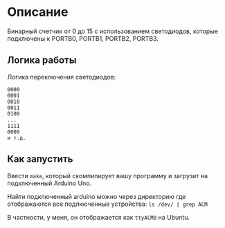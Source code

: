 # Описание

Бинарный счетчик от 0 до 15 с использованием светодиодов,
которые подключены к PORTB0, PORTB1, PORTB2, PORTB3.

## Логика работы

Логика переключения светодиодов:

```
0000
0001
0010
0011
0100
...
1111
0000
и т.д.
```

## Как запустить

Ввести `make`, который скомпилирует вашу программу и загрузит на подключенный Arduino Uno.

Найти подключенный arduino можно через директорию где отображаются все подлкюченные устройства:
`ls /dev/ | grep ACM`

В частности, у меня, он отображается как `ttyACM0` на Ubuntu.
